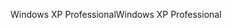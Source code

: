 <span data-ttu-id="fcb30-101">Windows XP Professional</span><span class="sxs-lookup"><span data-stu-id="fcb30-101">Windows XP Professional</span></span>
